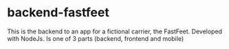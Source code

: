 # backend-fastfeet
This is the backend to an app for a fictional carrier, the FastFeet. Developed with NodeJs. Is one of 3 parts (backend, frontend and mobile)
